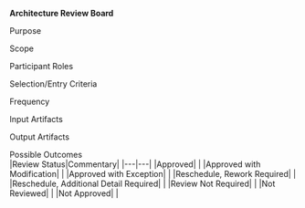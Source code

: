 __Architecture Review Board__

Purpose



Scope




Participant Roles




Selection/Entry Criteria




Frequency




Input Artifacts



Output Artifacts




Possible Outcomes   
|Review Status|Commentary|
|---|---|
|Approved| |
|Approved with Modification| |
|Approved with Exception| |
|Reschedule, Rework Required| |
|Reschedule, Additional Detail Required| |
|Review Not Required| |
|Not Reviewed| |
|Not Approved| |

